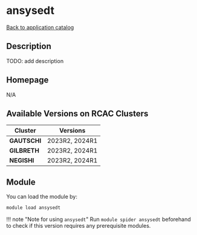 # ansysedt

[Back to application catalog](../app_catalog.md)

## Description

TODO: add description

## Homepage

N/A

## Available Versions on RCAC Clusters

|Cluster|Versions|
|---|---|
**GAUTSCHI**|2023R2, 2024R1
**GILBRETH**|2023R2, 2024R1
**NEGISHI**|2023R2, 2024R1

## Module

You can load the module by:

```bash
module load ansysedt
```

!!! note "Note for using `ansysedt`"
    Run `module spider ansysedt` beforehand to check if this version requires any prerequisite modules.
